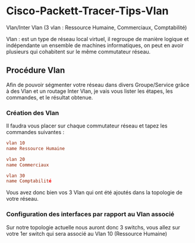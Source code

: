 # Cisco-Packett-Tracer-Tips-Vlan
Vlan/Inter Vlan (3 vlan : Ressource Humaine, Commerciaux, Comptabilité)

Vlan : est un type de réseau local virtuel, il regroupe de manière logique et indépendante un ensemble de machines informatiques, on peut en avoir plusieurs qui cohabitent sur le même commutateur réseau.

## Procédure Vlan
Afin de pouvoir ségmenter votre réseau dans divers Groupe/Service grâce à des Vlan et un routage Inter Vlan, je vais vous lister les étapes, les commandes, et le résultat obtenue.
### Création des Vlan
Il faudra vous placer sur chaque commutateur réseau et tapez les commandes suivantes :

``` conf t 
vlan 10 
name Ressource Humaine
``` 
``` conf t
vlan 20
name Commerciaux
```
``` conf t
vlan 30
name Comptabilité
```
Vous avez donc bien vos 3 Vlan qui ont été ajoutés dans la topologie de votre réseau.
### Configuration des interfaces par rapport au Vlan associé
Sur notre topologie actuelle nous auront donc 3 switchs, vous allez sur votre 1er switch qui sera associé au Vlan 10 (Ressource Humaine)
```
